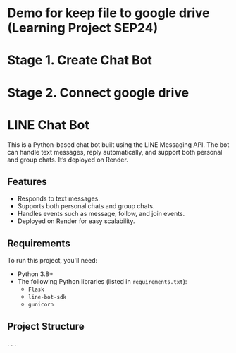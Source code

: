 # Demo for keep file to google drive (Learning Project SEP24)
# Stage 1. Create Chat Bot
# Stage 2. Connect google drive
# LINE Chat Bot

This is a Python-based chat bot built using the LINE Messaging API. The bot can handle text messages, reply automatically, and support both personal and group chats. It’s deployed on Render.

## Features

- Responds to text messages.
- Supports both personal chats and group chats.
- Handles events such as message, follow, and join events.
- Deployed on Render for easy scalability.

## Requirements

To run this project, you'll need:

- Python 3.8+
- The following Python libraries (listed in `requirements.txt`):
  - `Flask`
  - `line-bot-sdk`
  - `gunicorn`

## Project Structure
.
.
.


